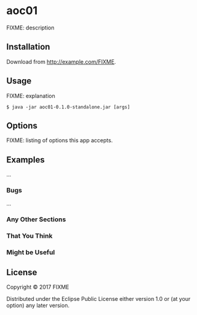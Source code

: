 # aoc01

FIXME: description

## Installation

Download from http://example.com/FIXME.

## Usage

FIXME: explanation

    $ java -jar aoc01-0.1.0-standalone.jar [args]

## Options

FIXME: listing of options this app accepts.

## Examples

...

### Bugs

...

### Any Other Sections
### That You Think
### Might be Useful

## License

Copyright © 2017 FIXME

Distributed under the Eclipse Public License either version 1.0 or (at
your option) any later version.
